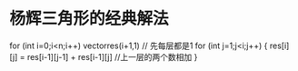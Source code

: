 # 杨辉三角形的经典解法
for (int i=0;i<n;i++)
vector<int>res(i+1,1) // 先每层都是1
for (int j=1;j<i;j++)
{
    res[i][j] = res[i-1][j-1] + res[i-1][j]   //上一层的两个数相加
}

